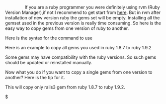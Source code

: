                 If you are a ruby programmer you were definitely using rvm (Ruby Version Manager),if not I recommend to get start from [here](http://beginrescueend.com/). But in rvm after installation of new version ruby the gems set will be empty. Installing all the gemset used in the previous version is really time consuming. So here is the easy way to copy gems from one version of ruby to another.

  

Here is the syntax for the command to use  

  
Here is an example to copy all gems you used in ruby 1.8.7 to ruby 1.9.2  

  
  
Some gems may have compatibility with the ruby versions. So such gems should be updated or reinstalled manually.  
  
Now what you do if you want to copy a single gems from one version to another? Here is the tip for it.  
  

  
This will copy only rails3 gem from ruby 1.8.7 to ruby 1.9.2.  

$
